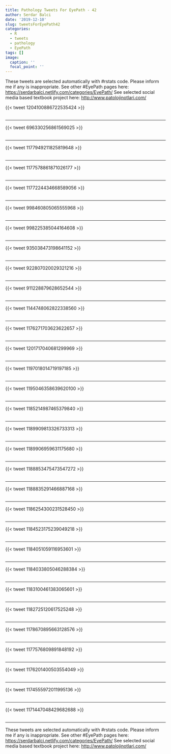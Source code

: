 ```yaml
---
title: Pathology Tweets For EyePath - 42
author: Serdar Balci
date: '2019-12-10'
slug: tweetsForEyePath42
categories:
  - R
  - tweets
  - pathology
  - EyePath
tags: []
image:
  caption: ''
  focal_point: ''
---
```



These tweets are selected automatically with #rstats code. Please inform me if any is inappropriate.
See other #EyePath pages here: https://serdarbalci.netlify.com/categories/EyePath/ 
See selected social media based textbook project here: http://www.patolojinotlari.com/

{{< tweet 1204100886722535424 >}}
<br>
<br>
<hr>
{{< tweet 696330256861569025 >}}
<br>
<br>
<hr>
{{< tweet 1177949211825819648 >}}
<br>
<br>
<hr>
{{< tweet 1177578861871026177 >}}
<br>
<br>
<hr>
{{< tweet 1177224434668589056 >}}
<br>
<br>
<hr>
{{< tweet 998460805065555968 >}}
<br>
<br>
<hr>
{{< tweet 998225385044164608 >}}
<br>
<br>
<hr>
{{< tweet 935038473198641152 >}}
<br>
<br>
<hr>
{{< tweet 922807020029321216 >}}
<br>
<br>
<hr>
{{< tweet 911228879628652544 >}}
<br>
<br>
<hr>
{{< tweet 1144748062822338560 >}}
<br>
<br>
<hr>
{{< tweet 1176271703623622657 >}}
<br>
<br>
<hr>
{{< tweet 1201717040681299969 >}}
<br>
<br>
<hr>
{{< tweet 1197018014719197185 >}}
<br>
<br>
<hr>
{{< tweet 1195046358639620100 >}}
<br>
<br>
<hr>
{{< tweet 1185214987465379840 >}}
<br>
<br>
<hr>
{{< tweet 1189909813326733313 >}}
<br>
<br>
<hr>
{{< tweet 1189906959631175680 >}}
<br>
<br>
<hr>
{{< tweet 1188853475473547272 >}}
<br>
<br>
<hr>
{{< tweet 1188835291466887168 >}}
<br>
<br>
<hr>
{{< tweet 1186254300231528450 >}}
<br>
<br>
<hr>
{{< tweet 1184523175239049218 >}}
<br>
<br>
<hr>
{{< tweet 1184051059116953601 >}}
<br>
<br>
<hr>
{{< tweet 1184033805046288384 >}}
<br>
<br>
<hr>
{{< tweet 1183100461383065601 >}}
<br>
<br>
<hr>
{{< tweet 1182725120617525248 >}}
<br>
<br>
<hr>
{{< tweet 1178670895663128576 >}}
<br>
<br>
<hr>
{{< tweet 1177576809891848192 >}}
<br>
<br>
<hr>
{{< tweet 1176201400503554049 >}}
<br>
<br>
<hr>
{{< tweet 1174555972011995136 >}}
<br>
<br>
<hr>
{{< tweet 1171447048429682688 >}}
<br>
<br>
<hr>


These tweets are selected automatically with #rstats code. Please inform me if any is inappropriate.
See other #EyePath pages here: https://serdarbalci.netlify.com/categories/EyePath/ 
See selected social media based textbook project here: http://www.patolojinotlari.com/
